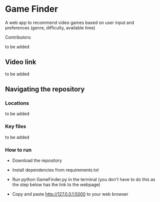 # Game Finder

A web app to recommend video games based on user input and preferences (genre, difficulty, available time)

Contributors:

to be added



## Video link

to be added



## Navigating the repository

### Locations

to be added

### Key files

to be added

### How to run

- Download the repository

- Install dependencies from requirements.txt

- Run python GameFinder.py in the terminal (you don't have to do this as the step below has the link to the webpage)

- Copy and paste http://127.0.0.1:5000 to your web browser
